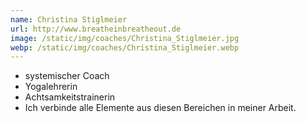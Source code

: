 ```yaml
---
name: Christina Stiglmeier
url: http://www.breatheinbreatheout.de
image: /static/img/coaches/Christina_Stiglmeier.jpg
webp: /static/img/coaches/Christina_Stiglmeier.webp
---
```


<ul><li>systemischer Coach</li><li>Yogalehrerin</li><li>Achtsamkeitstrainerin&nbsp;</li><li>Ich verbinde alle Elemente aus diesen Bereichen in meiner Arbeit.</li></ul>